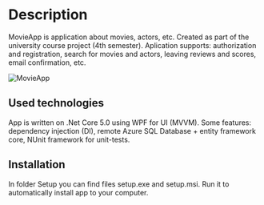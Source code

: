 # Description

MovieApp is application about movies, actors, etc. Created as part of the university course project (4th semester). Aplication supports: authorization and registration, search for movies and actors, leaving reviews and scores, email confirmation, etc.

![MovieApp](https://user-images.githubusercontent.com/70767188/120895409-8442ec00-c625-11eb-8dd9-ffa5b7243e3e.gif)

## Used technologies

App is written on .Net Core 5.0 using WPF for UI (MVVM). Some features: dependency injection (DI), remote Azure SQL Database + entity framework core, NUnit framework for unit-tests.

## Installation

In folder Setup you can find files setup.exe and setup.msi. Run it to automatically install app to your computer.
